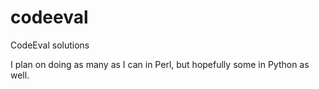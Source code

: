 codeeval
========

CodeEval solutions

I plan on doing as many as I can in Perl, but hopefully some in Python as well.

